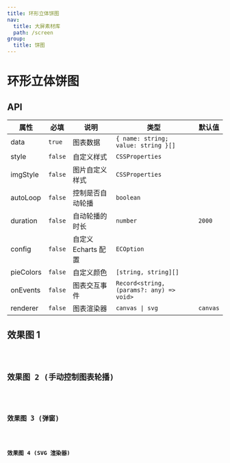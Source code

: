 ```yaml
---
title: 环形立体饼图
nav:
  title: 大屏素材库
  path: /screen
group:
  title: 饼图
---
```


# 环形立体饼图

## API

| 属性      | 必填    | 说明                | 类型                                     | 默认值   |
| --------- | ------- | ------------------- | ---------------------------------------- | -------- |
| data      | `true`  | 图表数据            | `{ name: string; value: string }[]`      |          |
| style     | `false` | 自定义样式          | `CSSProperties`                          |          |
| imgStyle  | `false` | 图片自定义样式      | `CSSProperties`                          |          |
| autoLoop  | `false` | 控制是否自动轮播    | `boolean`                                |          |
| duration  | `false` | 自动轮播的时长      | `number`                                 | `2000`   |
| config    | `false` | 自定义 Echarts 配置 | `ECOption`                               |          |
| pieColors | `false` | 自定义颜色          | `[string, string][]`                     |          |
| onEvents  | `false` | 图表交互事件        | `Record<string, (params?: any) => void>` |          |
| renderer  | `false` | 图表渲染器          | `canvas \| svg`                          | `canvas` |

## 效果图 1

<code src="../../example//CircularSolidPieDemo/demo1.tsx" background="#040727">

## 效果图 2 (手动控制图表轮播)

<code src="../../example//CircularSolidPieDemo/demo2.tsx" background="#040727">

## 效果图 3 (弹窗)

<code src="../../example/CircularSolidPieDemo/demo3.tsx" background="#040727">

## 效果图 4 (SVG 渲染器)

<code src="../../example/CircularSolidPieDemo/demo4.tsx" background="#040727">
